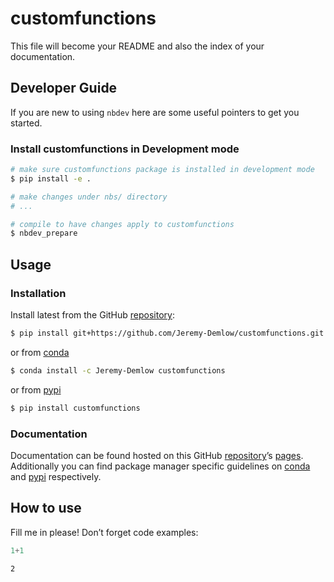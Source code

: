 # customfunctions


<!-- WARNING: THIS FILE WAS AUTOGENERATED! DO NOT EDIT! -->

This file will become your README and also the index of your
documentation.

## Developer Guide

If you are new to using `nbdev` here are some useful pointers to get you
started.

### Install customfunctions in Development mode

``` sh
# make sure customfunctions package is installed in development mode
$ pip install -e .

# make changes under nbs/ directory
# ...

# compile to have changes apply to customfunctions
$ nbdev_prepare
```

## Usage

### Installation

Install latest from the GitHub
[repository](https://github.com/Jeremy-Demlow/customfunctions):

``` sh
$ pip install git+https://github.com/Jeremy-Demlow/customfunctions.git
```

or from [conda](https://anaconda.org/Jeremy-Demlow/customfunctions)

``` sh
$ conda install -c Jeremy-Demlow customfunctions
```

or from [pypi](https://pypi.org/project/customfunctions/)

``` sh
$ pip install customfunctions
```

### Documentation

Documentation can be found hosted on this GitHub
[repository](https://github.com/Jeremy-Demlow/customfunctions)’s
[pages](https://Jeremy-Demlow.github.io/customfunctions/). Additionally
you can find package manager specific guidelines on
[conda](https://anaconda.org/Jeremy-Demlow/customfunctions) and
[pypi](https://pypi.org/project/customfunctions/) respectively.

## How to use

Fill me in please! Don’t forget code examples:

``` python
1+1
```

    2
